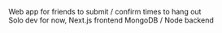 Web app for friends to submit / confirm times to hang out \
Solo dev for now, Next.js frontend MongoDB / Node backend